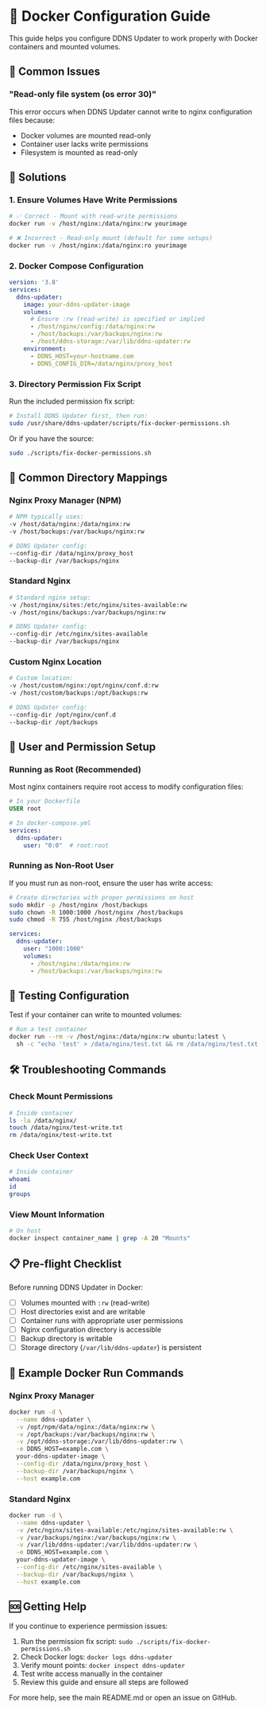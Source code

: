 # 🐳 Docker Configuration Guide

This guide helps you configure DDNS Updater to work properly with Docker containers and mounted volumes.

## 🚨 Common Issues

### "Read-only file system (os error 30)"
This error occurs when DDNS Updater cannot write to nginx configuration files because:
- Docker volumes are mounted read-only
- Container user lacks write permissions
- Filesystem is mounted as read-only

## 🔧 Solutions

### 1. Ensure Volumes Have Write Permissions

```bash
# ✅ Correct - Mount with read-write permissions
docker run -v /host/nginx:/data/nginx:rw yourimage

# ❌ Incorrect - Read-only mount (default for some setups)
docker run -v /host/nginx:/data/nginx:ro yourimage
```

### 2. Docker Compose Configuration

```yaml
version: '3.8'
services:
  ddns-updater:
    image: your-ddns-updater-image
    volumes:
      # Ensure :rw (read-write) is specified or implied
      - /host/nginx/config:/data/nginx:rw
      - /host/backups:/var/backups/nginx:rw
      - /host/ddns-storage:/var/lib/ddns-updater:rw
    environment:
      - DDNS_HOST=your-hostname.com
      - DDNS_CONFIG_DIR=/data/nginx/proxy_host
```

### 3. Directory Permission Fix Script

Run the included permission fix script:

```bash
# Install DDNS Updater first, then run:
sudo /usr/share/ddns-updater/scripts/fix-docker-permissions.sh
```

Or if you have the source:

```bash
sudo ./scripts/fix-docker-permissions.sh
```

## 📁 Common Directory Mappings

### Nginx Proxy Manager (NPM)
```bash
# NPM typically uses:
-v /host/data/nginx:/data/nginx:rw
-v /host/backups:/var/backups/nginx:rw

# DDNS Updater config:
--config-dir /data/nginx/proxy_host
--backup-dir /var/backups/nginx
```

### Standard Nginx
```bash
# Standard nginx setup:
-v /host/nginx/sites:/etc/nginx/sites-available:rw
-v /host/nginx/backups:/var/backups/nginx:rw

# DDNS Updater config:
--config-dir /etc/nginx/sites-available
--backup-dir /var/backups/nginx
```

### Custom Nginx Location
```bash
# Custom location:
-v /host/custom/nginx:/opt/nginx/conf.d:rw
-v /host/custom/backups:/opt/backups:rw

# DDNS Updater config:
--config-dir /opt/nginx/conf.d
--backup-dir /opt/backups
```

## 🔑 User and Permission Setup

### Running as Root (Recommended)
Most nginx containers require root access to modify configuration files:

```dockerfile
# In your Dockerfile
USER root
```

```yaml
# In docker-compose.yml
services:
  ddns-updater:
    user: "0:0"  # root:root
```

### Running as Non-Root User
If you must run as non-root, ensure the user has write access:

```bash
# Create directories with proper permissions on host
sudo mkdir -p /host/nginx /host/backups
sudo chown -R 1000:1000 /host/nginx /host/backups
sudo chmod -R 755 /host/nginx /host/backups
```

```yaml
services:
  ddns-updater:
    user: "1000:1000"
    volumes:
      - /host/nginx:/data/nginx:rw
      - /host/backups:/var/backups/nginx:rw
```

## 🧪 Testing Configuration

Test if your container can write to mounted volumes:

```bash
# Run a test container
docker run --rm -v /host/nginx:/data/nginx:rw ubuntu:latest \
  sh -c "echo 'test' > /data/nginx/test.txt && rm /data/nginx/test.txt && echo 'Write test successful'"
```

## 🛠️ Troubleshooting Commands

### Check Mount Permissions
```bash
# Inside container
ls -la /data/nginx/
touch /data/nginx/test-write.txt
rm /data/nginx/test-write.txt
```

### Check User Context
```bash
# Inside container
whoami
id
groups
```

### View Mount Information
```bash
# On host
docker inspect container_name | grep -A 20 "Mounts"
```

## 📋 Pre-flight Checklist

Before running DDNS Updater in Docker:

- [ ] Volumes mounted with `:rw` (read-write)
- [ ] Host directories exist and are writable
- [ ] Container runs with appropriate user permissions
- [ ] Nginx configuration directory is accessible
- [ ] Backup directory is writable
- [ ] Storage directory (`/var/lib/ddns-updater`) is persistent

## 🚀 Example Docker Run Commands

### Nginx Proxy Manager
```bash
docker run -d \
  --name ddns-updater \
  -v /opt/npm/data/nginx:/data/nginx:rw \
  -v /opt/backups:/var/backups/nginx:rw \
  -v /opt/ddns-storage:/var/lib/ddns-updater:rw \
  -e DDNS_HOST=example.com \
  your-ddns-updater-image \
  --config-dir /data/nginx/proxy_host \
  --backup-dir /var/backups/nginx \
  --host example.com
```

### Standard Nginx
```bash
docker run -d \
  --name ddns-updater \
  -v /etc/nginx/sites-available:/etc/nginx/sites-available:rw \
  -v /var/backups/nginx:/var/backups/nginx:rw \
  -v /var/lib/ddns-updater:/var/lib/ddns-updater:rw \
  -e DDNS_HOST=example.com \
  your-ddns-updater-image \
  --config-dir /etc/nginx/sites-available \
  --backup-dir /var/backups/nginx \
  --host example.com
```

## 🆘 Getting Help

If you continue to experience permission issues:

1. Run the permission fix script: `sudo ./scripts/fix-docker-permissions.sh`
2. Check Docker logs: `docker logs ddns-updater`
3. Verify mount points: `docker inspect ddns-updater`
4. Test write access manually in the container
5. Review this guide and ensure all steps are followed

For more help, see the main README.md or open an issue on GitHub.